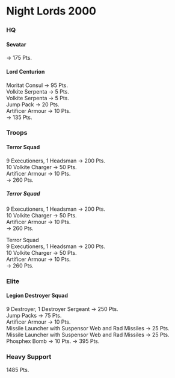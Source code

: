 # Night Lords 2000

### HQ  
#### Sevatar  
-> 175 Pts.  

#### Lord Centurion  
Moritat Consul -> 95 Pts.  
Volkite Serpenta -> 5 Pts.  
Volkite Serpenta -> 5 Pts.  
Jump Pack -> 20 Pts.  
Artificer Armour -> 10 Pts.  
-> 135 Pts.  

### Troops  
#### Terror Squad  
9 Executioners, 1 Headsman -> 200 Pts.  
10 Volkite Charger -> 50 Pts.  
Artificer Armour -> 10 Pts.  
-> 260 Pts.  

##### Terror Squad  
9 Executioners, 1 Headsman -> 200 Pts.  
10 Volkite Charger -> 50 Pts.  
Artificer Armour -> 10 Pts.  
-> 260 Pts.  

Terror Squad  
9 Executioners, 1 Headsman -> 200 Pts.  
10 Volkite Charger -> 50 Pts.  
Artificer Armour -> 10 Pts.  
-> 260 Pts.  

### Elite  
#### Legion Destroyer Squad  
9 Destroyer, 1 Destroyer Sergeant -> 250 Pts.  
Jump Packs -> 75 Pts.  
Artificer Armour -> 10 Pts.  
Missile Launcher with Suspensor Web and Rad Missiles -> 25 Pts.  
Missile Launcher with Suspensor Web and Rad Missiles -> 25 Pts.  
Phosphex Bomb -> 10 Pts.
-> 395 Pts.

### Heavy Support  

1485 Pts.
